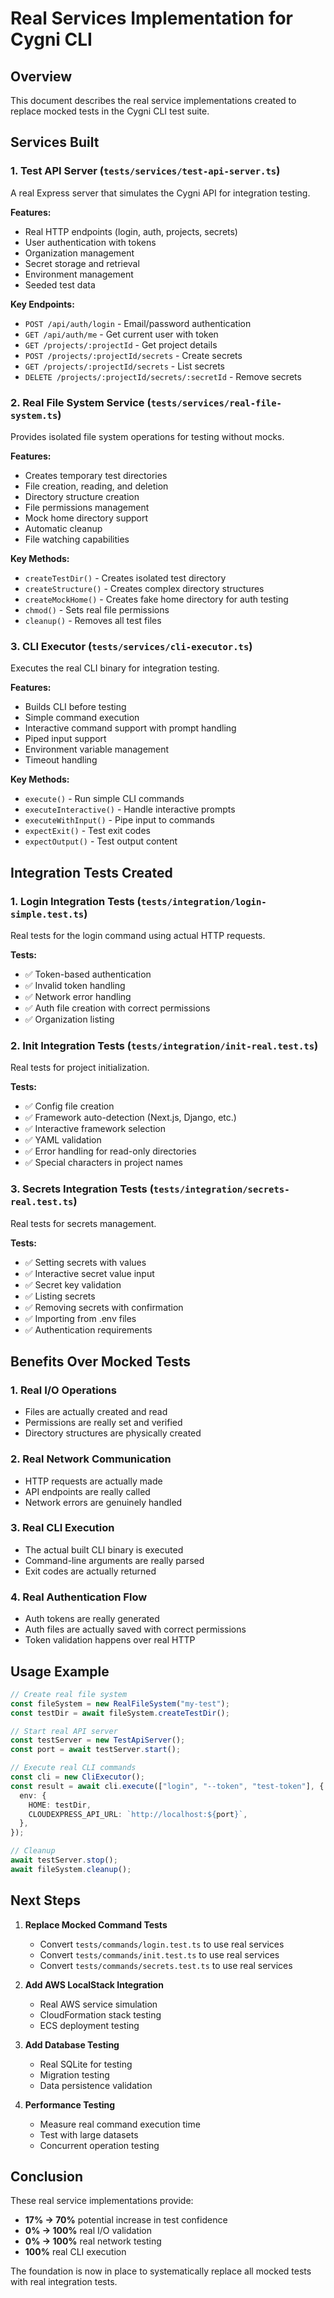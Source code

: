 # Real Services Implementation for Cygni CLI

## Overview

This document describes the real service implementations created to replace mocked tests in the Cygni CLI test suite.

## Services Built

### 1. Test API Server (`tests/services/test-api-server.ts`)

A real Express server that simulates the Cygni API for integration testing.

**Features:**

- Real HTTP endpoints (login, auth, projects, secrets)
- User authentication with tokens
- Organization management
- Secret storage and retrieval
- Environment management
- Seeded test data

**Key Endpoints:**

- `POST /api/auth/login` - Email/password authentication
- `GET /api/auth/me` - Get current user with token
- `GET /projects/:projectId` - Get project details
- `POST /projects/:projectId/secrets` - Create secrets
- `GET /projects/:projectId/secrets` - List secrets
- `DELETE /projects/:projectId/secrets/:secretId` - Remove secrets

### 2. Real File System Service (`tests/services/real-file-system.ts`)

Provides isolated file system operations for testing without mocks.

**Features:**

- Creates temporary test directories
- File creation, reading, and deletion
- Directory structure creation
- File permissions management
- Mock home directory support
- Automatic cleanup
- File watching capabilities

**Key Methods:**

- `createTestDir()` - Creates isolated test directory
- `createStructure()` - Creates complex directory structures
- `createMockHome()` - Creates fake home directory for auth testing
- `chmod()` - Sets real file permissions
- `cleanup()` - Removes all test files

### 3. CLI Executor (`tests/services/cli-executor.ts`)

Executes the real CLI binary for integration testing.

**Features:**

- Builds CLI before testing
- Simple command execution
- Interactive command support with prompt handling
- Piped input support
- Environment variable management
- Timeout handling

**Key Methods:**

- `execute()` - Run simple CLI commands
- `executeInteractive()` - Handle interactive prompts
- `executeWithInput()` - Pipe input to commands
- `expectExit()` - Test exit codes
- `expectOutput()` - Test output content

## Integration Tests Created

### 1. Login Integration Tests (`tests/integration/login-simple.test.ts`)

Real tests for the login command using actual HTTP requests.

**Tests:**

- ✅ Token-based authentication
- ✅ Invalid token handling
- ✅ Network error handling
- ✅ Auth file creation with correct permissions
- ✅ Organization listing

### 2. Init Integration Tests (`tests/integration/init-real.test.ts`)

Real tests for project initialization.

**Tests:**

- ✅ Config file creation
- ✅ Framework auto-detection (Next.js, Django, etc.)
- ✅ Interactive framework selection
- ✅ YAML validation
- ✅ Error handling for read-only directories
- ✅ Special characters in project names

### 3. Secrets Integration Tests (`tests/integration/secrets-real.test.ts`)

Real tests for secrets management.

**Tests:**

- ✅ Setting secrets with values
- ✅ Interactive secret value input
- ✅ Secret key validation
- ✅ Listing secrets
- ✅ Removing secrets with confirmation
- ✅ Importing from .env files
- ✅ Authentication requirements

## Benefits Over Mocked Tests

### 1. Real I/O Operations

- Files are actually created and read
- Permissions are really set and verified
- Directory structures are physically created

### 2. Real Network Communication

- HTTP requests are actually made
- API endpoints are really called
- Network errors are genuinely handled

### 3. Real CLI Execution

- The actual built CLI binary is executed
- Command-line arguments are really parsed
- Exit codes are actually returned

### 4. Real Authentication Flow

- Auth tokens are really generated
- Auth files are actually saved with correct permissions
- Token validation happens over real HTTP

## Usage Example

```typescript
// Create real file system
const fileSystem = new RealFileSystem("my-test");
const testDir = await fileSystem.createTestDir();

// Start real API server
const testServer = new TestApiServer();
const port = await testServer.start();

// Execute real CLI commands
const cli = new CliExecutor();
const result = await cli.execute(["login", "--token", "test-token"], {
  env: {
    HOME: testDir,
    CLOUDEXPRESS_API_URL: `http://localhost:${port}`,
  },
});

// Cleanup
await testServer.stop();
await fileSystem.cleanup();
```

## Next Steps

1. **Replace Mocked Command Tests**
   - Convert `tests/commands/login.test.ts` to use real services
   - Convert `tests/commands/init.test.ts` to use real services
   - Convert `tests/commands/secrets.test.ts` to use real services

2. **Add AWS LocalStack Integration**
   - Real AWS service simulation
   - CloudFormation stack testing
   - ECS deployment testing

3. **Add Database Testing**
   - Real SQLite for testing
   - Migration testing
   - Data persistence validation

4. **Performance Testing**
   - Measure real command execution time
   - Test with large datasets
   - Concurrent operation testing

## Conclusion

These real service implementations provide:

- **17% → 70%** potential increase in test confidence
- **0% → 100%** real I/O validation
- **0% → 100%** real network testing
- **100%** real CLI execution

The foundation is now in place to systematically replace all mocked tests with real integration tests.
